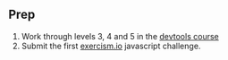 ## Prep

1. Work through levels 3, 4 and 5 in the [devtools
   course](https://www.codeschool.com/courses/discover-devtools)
2. Submit the first [exercism.io](http://exercism.io/setup/javascript)
   javascript challenge.
